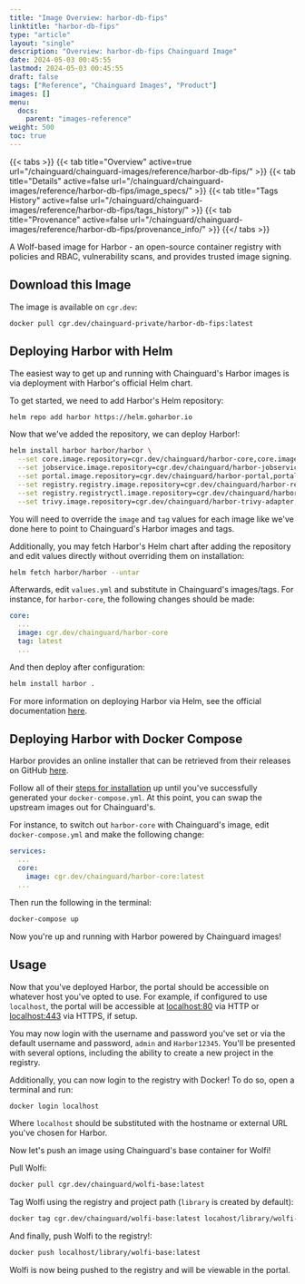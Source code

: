 ```yaml
---
title: "Image Overview: harbor-db-fips"
linktitle: "harbor-db-fips"
type: "article"
layout: "single"
description: "Overview: harbor-db-fips Chainguard Image"
date: 2024-05-03 00:45:55
lastmod: 2024-05-03 00:45:55
draft: false
tags: ["Reference", "Chainguard Images", "Product"]
images: []
menu: 
  docs: 
    parent: "images-reference"
weight: 500
toc: true
---
```


{{< tabs >}}
{{< tab title="Overview" active=true url="/chainguard/chainguard-images/reference/harbor-db-fips/" >}}
{{< tab title="Details" active=false url="/chainguard/chainguard-images/reference/harbor-db-fips/image_specs/" >}}
{{< tab title="Tags History" active=false url="/chainguard/chainguard-images/reference/harbor-db-fips/tags_history/" >}}
{{< tab title="Provenance" active=false url="/chainguard/chainguard-images/reference/harbor-db-fips/provenance_info/" >}}
{{</ tabs >}}



<!--overview:start-->
A Wolf-based image for Harbor - an open-source container registry with policies and RBAC, vulnerability scans, and provides trusted image signing.
<!--overview:end-->

## Download this Image

The image is available on `cgr.dev`:

```
docker pull cgr.dev/chainguard-private/harbor-db-fips:latest
```


<!--body:start-->
## Deploying Harbor with Helm

The easiest way to get up and running with Chainguard's Harbor images is via deployment with Harbor's official Helm chart.

To get started, we need to add Harbor's Helm repository:  

```bash
helm repo add harbor https://helm.goharbor.io
```

Now that we've added the repository, we can deploy Harbor!:

```bash
helm install harbor harbor/harbor \
  --set core.image.repository=cgr.dev/chainguard/harbor-core,core.image.tag=latest \
  --set jobservice.image.repository=cgr.dev/chainguard/harbor-jobservice,jobservice.image.tag=latest \
  --set portal.image.repository=cgr.dev/chainguard/harbor-portal,portal.image.tag=latest \
  --set registry.registry.image.repository=cgr.dev/chainguard/harbor-registry,registry.registry.image.tag=latest \
  --set registry.registryctl.image.repository=cgr.dev/chainguard/harbor-registryctl,registry.registryctl.image.tag=latest \
  --set trivy.image.repository=cgr.dev/chainguard/harbor-trivy-adapter,trivy.image.tag=latest
```

You will need to override the `image` and `tag` values for each image like we've done here to point to Chainguard's Harbor images and tags.

Additionally, you may fetch Harbor's Helm chart after adding the repository and edit values directly without overriding them on installation:

```bash
helm fetch harbor/harbor --untar
```

Afterwards, edit `values.yml` and substitute in Chainguard's images/tags. For instance, for `harbor-core`, the following changes should be made:

```yaml
core:
  ...
  image: cgr.dev/chainguard/harbor-core
  tag: latest
  ...
```

And then deploy after configuration:

```bash
helm install harbor .
```

For more information on deploying Harbor via Helm, see the official documentation [here](https://goharbor.io/docs/1.10/install-config/harbor-ha-helm/).

## Deploying Harbor with Docker Compose

Harbor provides an online installer that can be retrieved from their releases on GitHub [here](https://github.com/goharbor/harbor/releases).

Follow all of their [steps for installation](https://goharbor.io/docs/1.10/install-config/download-installer/) up until you've successfully generated your `docker-compose.yml`. At this point, you can swap the upstream images out for Chainguard's.

For instance, to switch out `harbor-core` with Chainguard's image, edit `docker-compose.yml` and make the following change:

```yaml
services:
  ...
  core:
    image: cgr.dev/chainguard/harbor-core:latest
  ...
```

Then run the following in the terminal:

```bash
docker-compose up
```

Now you're up and running with Harbor powered by Chainguard images!

## Usage

Now that you've deployed Harbor, the portal should be accessible on whatever host you've opted to use. For example, if configured to use `localhost`, the portal will be accessible at [localhost:80](http://localhost) via HTTP or [localhost:443](https://localhost) via HTTPS, if setup.

You may now login with the username and password you've set or via the default username and password, `admin` and `Harbor12345`. You'll be presented with several options, including the ability to create a new project in the registry.

Additionally, you can now login to the registry with Docker! To do so, open a terminal and run:

```bash
docker login localhost
```

Where `localhost` should be substituted with the hostname or external URL you've chosen for Harbor.

Now let's push an image using Chainguard's base container for Wolfi!

Pull Wolfi:

```bash
docker pull cgr.dev/chainguard/wolfi-base:latest
```

Tag Wolfi using the registry and project path (`library` is created by default):

```bash
docker tag cgr.dev/chainguard/wolfi-base:latest locahost/library/wolfi-base:latest
```

And finally, push Wolfi to the registry!:

```bash
docker push localhost/library/wolfi-base:latest
```

Wolfi is now being pushed to the registry and will be viewable in the portal.

<!--body:end-->

